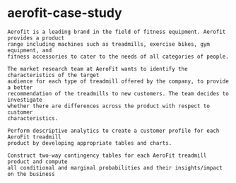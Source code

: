 # aerofit-case-study

    Aerofit is a leading brand in the field of fitness equipment. Aerofit provides a product
    range including machines such as treadmills, exercise bikes, gym equipment, and
    fitness accessories to cater to the needs of all categories of people.

    The market research team at AeroFit wants to identify the characteristics of the target
    audience for each type of treadmill offered by the company, to provide a better
    recommendation of the treadmills to new customers. The team decides to investigate
    whether there are differences across the product with respect to customer
    characteristics.

    Perform descriptive analytics to create a customer profile for each AeroFit treadmill
    product by developing appropriate tables and charts.

    Construct two-way contingency tables for each AeroFit treadmill product and compute
    all conditional and marginal probabilities and their insights/impact on the business
